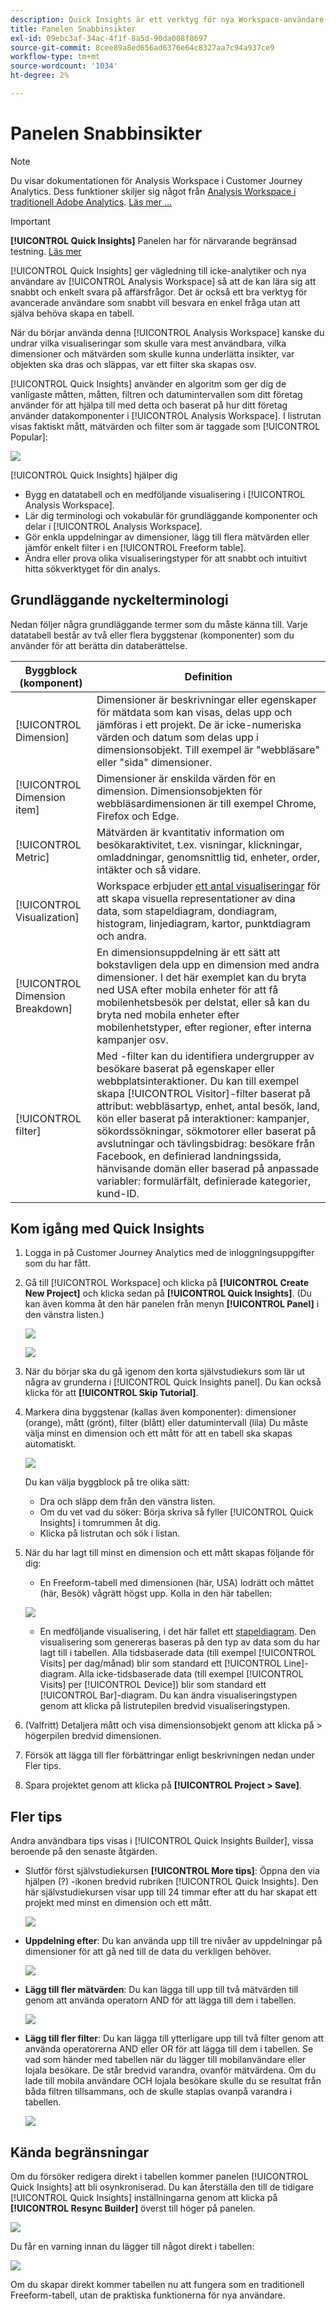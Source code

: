 ```yaml
---
description: Quick Insights är ett verktyg för nya Workspace-användare som vägleder dem i arbetet med att skapa datatabeller och visualiseringar
title: Panelen Snabbinsikter
exl-id: 09ebc3af-34ac-4f1f-8a5d-90da008f8697
source-git-commit: 8cee89a8ed656ad6376e64c8327aa7c94a937ce9
workflow-type: tm+mt
source-wordcount: '1034'
ht-degree: 2%

---
```


# Panelen Snabbinsikter

>[!NOTE]
>
>Du visar dokumentationen för Analysis Workspace i Customer Journey Analytics. Dess funktioner skiljer sig något från [Analysis Workspace i traditionell Adobe Analytics](https://experienceleague.adobe.com/docs/analytics/analyze/analysis-workspace/home.html). [Läs mer …](/help/getting-started/cja-aa.md)

>[!IMPORTANT]
>
>**[!UICONTROL Quick Insights]** Panelen har för närvarande begränsad testning. [Läs mer](https://experienceleague.adobe.com/docs/analytics/landing/an-releases.html)

[!UICONTROL Quick Insights] ger vägledning till icke-analytiker och nya användare av [!UICONTROL Analysis Workspace] så att de kan lära sig att snabbt och enkelt svara på affärsfrågor. Det är också ett bra verktyg för avancerade användare som snabbt vill besvara en enkel fråga utan att själva behöva skapa en tabell.

När du börjar använda denna [!UICONTROL Analysis Workspace] kanske du undrar vilka visualiseringar som skulle vara mest användbara, vilka dimensioner och mätvärden som skulle kunna underlätta insikter, var objekten ska dras och släppas, var ett filter ska skapas osv.

[!UICONTROL Quick Insights] använder en algoritm som ger dig de vanligaste måtten, måtten, filtren och datumintervallen som ditt företag använder för att hjälpa till med detta och baserat på hur ditt företag använder datakomponenter i [!UICONTROL Analysis Workspace]. I listrutan visas faktiskt mått, mätvärden och filter som är taggade som [!UICONTROL Popular]:

![](assets/popular-tag.png)

[!UICONTROL Quick Insights] hjälper dig

* Bygg en datatabell och en medföljande visualisering i [!UICONTROL Analysis Workspace].
* Lär dig terminologi och vokabulär för grundläggande komponenter och delar i [!UICONTROL Analysis Workspace].
* Gör enkla uppdelningar av dimensioner, lägg till flera mätvärden eller jämför enkelt filter i en [!UICONTROL Freeform table].
* Ändra eller prova olika visualiseringstyper för att snabbt och intuitivt hitta sökverktyget för din analys.

## Grundläggande nyckelterminologi

Nedan följer några grundläggande termer som du måste känna till. Varje datatabell består av två eller flera byggstenar (komponenter) som du använder för att berätta din databerättelse.

| Byggblock (komponent) | Definition |
|---|---|
| [!UICONTROL Dimension] | Dimensioner är beskrivningar eller egenskaper för mätdata som kan visas, delas upp och jämföras i ett projekt. De är icke-numeriska värden och datum som delas upp i dimensionsobjekt. Till exempel är &quot;webbläsare&quot; eller &quot;sida&quot; dimensioner. |
| [!UICONTROL Dimension item] | Dimensioner är enskilda värden för en dimension. Dimensionsobjekten för webbläsardimensionen är till exempel Chrome, Firefox och Edge. |
| [!UICONTROL Metric] | Mätvärden är kvantitativ information om besökaraktivitet, t.ex. visningar, klickningar, omladdningar, genomsnittlig tid, enheter, order, intäkter och så vidare. |
| [!UICONTROL Visualization] | Workspace erbjuder [ett antal visualiseringar](/help/analysis-workspace/visualizations/freeform-analysis-visualizations.md) för att skapa visuella representationer av dina data, som stapeldiagram, dondiagram, histogram, linjediagram, kartor, punktdiagram och andra. |
| [!UICONTROL Dimension Breakdown] | En dimensionsuppdelning är ett sätt att bokstavligen dela upp en dimension med andra dimensioner. I det här exemplet kan du bryta ned USA efter mobila enheter för att få mobilenhetsbesök per delstat, eller så kan du bryta ned mobila enheter efter mobilenhetstyper, efter regioner, efter interna kampanjer osv. |
| [!UICONTROL filter] | Med -filter kan du identifiera undergrupper av besökare baserat på egenskaper eller webbplatsinteraktioner. Du kan till exempel skapa [!UICONTROL Visitor]-filter baserat på attribut: webbläsartyp, enhet, antal besök, land, kön eller baserat på interaktioner: kampanjer, sökordssökningar, sökmotorer eller baserat på avslutningar och tävlingsbidrag: besökare från Facebook, en definierad landningssida, hänvisande domän eller baserad på anpassade variabler: formulärfält, definierade kategorier, kund-ID. |

## Kom igång med Quick Insights

1. Logga in på Customer Journey Analytics med de inloggningsuppgifter som du har fått.
1. Gå till [!UICONTROL Workspace] och klicka på **[!UICONTROL Create New Project]** och klicka sedan på **[!UICONTROL Quick Insights]**. (Du kan även komma åt den här panelen från menyn **[!UICONTROL Panel]** i den vänstra listen.)

   ![](assets/qibuilder.png)

   ![](assets/qi-panel.png)

1. När du börjar ska du gå igenom den korta självstudiekurs som lär ut några av grunderna i [!UICONTROL Quick Insights panel]. Du kan också klicka för att **[!UICONTROL Skip Tutorial]**.
1. Markera dina byggstenar (kallas även komponenter): dimensioner (orange), mått (grönt), filter (blått) eller datumintervall (lila) Du måste välja minst en dimension och ett mått för att en tabell ska skapas automatiskt.

   ![](assets/qibuilder2.png)

   Du kan välja byggblock på tre olika sätt:
   * Dra och släpp dem från den vänstra listen.
   * Om du vet vad du söker: Börja skriva så fyller [!UICONTROL Quick Insights] i tomrummen åt dig.
   * Klicka på listrutan och sök i listan.

1. När du har lagt till minst en dimension och ett mått skapas följande för dig:

   * En Freeform-tabell med dimensionen (här, USA) lodrätt och måttet (här, Besök) vågrätt högst upp. Kolla in den här tabellen:

   ![](assets/qibuilder3.png)

   * En medföljande visualisering, i det här fallet ett [stapeldiagram](/help/analysis-workspace/visualizations/bar.md). Den visualisering som genereras baseras på den typ av data som du har lagt till i tabellen. Alla tidsbaserade data (till exempel [!UICONTROL Visits] per dag/månad) blir som standard ett [!UICONTROL Line]-diagram. Alla icke-tidsbaserade data (till exempel [!UICONTROL Visits] per [!UICONTROL Device]) blir som standard ett [!UICONTROL Bar]-diagram. Du kan ändra visualiseringstypen genom att klicka på listrutepilen bredvid visualiseringstypen.


1. (Valfritt) Detaljera mått och visa dimensionsobjekt genom att klicka på > högerpilen bredvid dimensionen.

1. Försök att lägga till fler förbättringar enligt beskrivningen nedan under Fler tips.

1. Spara projektet genom att klicka på **[!UICONTROL Project > Save]**.

## Fler tips

Andra användbara tips visas i [!UICONTROL Quick Insights Builder], vissa beroende på den senaste åtgärden.

* Slutför först självstudiekursen **[!UICONTROL More tips]**: Öppna den via hjälpen (?) -ikonen bredvid rubriken [!UICONTROL Quick Insights]. Den här självstudiekursen visar upp till 24 timmar efter att du har skapat ett projekt med minst en dimension och ett mått.

   ![](assets/qibuilder4.png)

* **Uppdelning efter**: Du kan använda upp till tre nivåer av uppdelningar på dimensioner för att gå ned till de data du verkligen behöver.

   ![](assets/qibuilder5.png)

* **Lägg till fler mätvärden**: Du kan lägga till upp till två mätvärden till genom att använda operatorn AND för att lägga till dem i tabellen.

   ![](assets/qibuilder6.png)

* **Lägg till fler filter**: Du kan lägga till ytterligare upp till två filter genom att använda operatorerna AND eller OR för att lägga till dem i tabellen. Se vad som händer med tabellen när du lägger till mobilanvändare eller lojala besökare. De står bredvid varandra, ovanför mätvärdena. Om du lade till mobila användare OCH lojala besökare skulle du se resultat från båda filtren tillsammans, och de skulle staplas ovanpå varandra i tabellen.

   ![](assets/qibuilder7.png)

## Kända begränsningar

Om du försöker redigera direkt i tabellen kommer panelen [!UICONTROL Quick Insights] att bli osynkroniserad. Du kan återställa den till de tidigare [!UICONTROL Quick Insights] inställningarna genom att klicka på **[!UICONTROL Resync Builder]** överst till höger på panelen.

![](assets/qibuilder9.png)

Du får en varning innan du lägger till något direkt i tabellen:

![](assets/qibuilder8.png)

Om du skapar direkt kommer tabellen nu att fungera som en traditionell Freeform-tabell, utan de praktiska funktionerna för nya användare.
